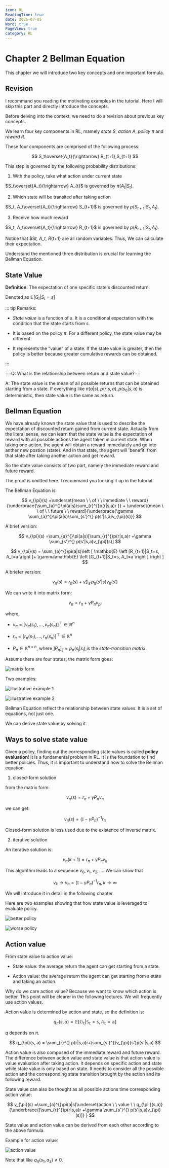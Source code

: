 ```yaml
---
icon: RL
ReadingTime: true
date: 2025-07-05
Word: true
PageView: true
category: RL
---
```


# Chapter 2 Bellman Equation

This chapter we will introduce two key concepts and one important formula.

## Revision

I recommand you reading the motivating examples in the tutorial. Here I will skip this part and directly introduce the concepts.

Before delving into the context, we need to do a revision about previous key concepts.

We learn four key components in RL, mamely _state_ $S$, _action_ $A$, _policy_ $\pi$ and _reward_ $R$.

These four components are comprised of the following process:

$$
S_t\overset{A_t}{\rightarrow} R_{t+1},S_{t+1}
$$

This step is governed by the following probability distributions:

1. With the policy, take what action under current state

$S_t\overset{A_t}{\rightarrow} A_{t}$ is governed by $\pi(A_{t}|S_{t})$.

2. Which state will be transited after taking action

$S_t, A_t\overset{A_t}{\rightarrow} S_{t+1}$ is governed by $p(S_{t+1}|S_{t}, A_t)$.

3. Receive how much reward

$S_t, A_t\overset{A_t}{\rightarrow} R_{t+1}$ is governed by $p(R_{t+1}|S_{t}, A_t)$.

Notice that $S*t, A_t, R*{t+1} are all random variables. Thus, We can calculate their expectation.

Understand the mentioned three distribution is crucial for learning the Bellman Equation.

## State Value

**Definition**: The expectation of one specific state's discounted return.

Denoted as $\mathbb{E} \left [G_t|S_t=s  \right ]$

::: tip Remarks:

- _State value_ is a function of $s$. It is a conditional expectation with the condition
  that the state starts from $s$.

- It is based on the policy $\pi$. For a different policy, the state value may
  be different.

- It represents the “value” of a state. If the state value is greater, then the policy is better because greater cumulative rewards can be obtained.

:::

==Q: What is the relationship between return and state value?==

A: The state value is the mean of all possible returns that can be obtained starting from a state. If everything like $\pi(a|s), p(r|s, a), p(s_0|s, a)$ is deterministic, then state value is the same as return.

## Bellman Equation

We have already known the state value that is used to describe the expectation of discounted return gained from current state. Actually from the literal sense, we can learn that the state value is the expectation of reward with all possible actions the agent taken in current state. When taking one aciton, the agent will obtain a reward immediately and go into anther new postion (state). And in that state, the agent will 'benefit' from that state after taking another action and get reward.

So the state value consists of two part, namely the immediate reward and future reward.

The proof is omitted here. I recommand you looking it up in the tutorial.

The Bellman Equation is:

$$
v_{\pi}(s) =\underset{mean \ \ of \ \ immediate \ \ reward}{\underbrace{\sum_{a}^{}\pi(a|s)\sum_{r}^{}p(r|s,a)r }} + \underset{mean \ \ of \ \ future \ \  reward}{\underbrace{\gamma \sum_{a}^{}\pi(a|s)\sum_{s'}^{} p(s'|s,a)v_{\pi}(s)}}
$$

A brief version:

$$
v_{\pi}(s) =\sum_{a}^{}\pi(a|s)[\sum_{r}^{}p(r|s,a)r +\gamma \sum_{s'}^{} p(s'|s,a)v_{\pi}(s)]
$$

$$
v_{\pi}(s) = \sum_{a}^{}\pi(a|s)\left [ \mathbb{E} \left [R_{t+1}|S_t=s, A_t=a \right ]+ \gamma\mathbb{E} \left [G_{t+1}|S_t=s, A_t=a \right ] \right ]  
$$

A briefer version:

$$
v_{\pi}(s) = r_{\pi}(s) + \gamma \sum_{s'}{} p_{\pi}(s'|s)v_{\pi}(s')
$$

We can write it into matrix form:

$$
v_{\pi} = r_{\pi} + \gamma P_{\pi}v_{pi}
$$

where, 
- $v_\pi = \bigl[v_\pi(s_1), \dots, v_\pi(s_n)\bigr]^{\!\top}\in\mathbb{R}^n$

- $r_\pi = \bigl[r_\pi(s_1), \dots, r_\pi(s_n)\bigr]^{\!\top}\in\mathbb{R}^n$

-  $P_\pi\in\mathbb{R}^{n\times n}$, where $]P_{\pi}]_{ij} = p_{\pi}(s_j|s_i)$,is the *state‐transition matrix*.

Assume there are four states, the matrix form goes:

![matrix form](https://github.com/RyanLee-ljx/RyanLee-ljx.github.io/blob/image/RL/C2/formula.png?raw=true)

Two examples:

![illustrative example 1](https://github.com/RyanLee-ljx/RyanLee-ljx.github.io/blob/image/RL/C2/state%20value1.png?raw=true)

![illustrative example 2](https://github.com/RyanLee-ljx/RyanLee-ljx.github.io/blob/image/RL/C2/state%20value2.png?raw=true)

Bellman Equation reflect the relationship between state values. It is a set of equations, not just one. 

We can derive state value by solving it.

## Ways to solve state value

Given a policy, finding out the corresponding state values is called **policy evaluation**! It is a fundamental problem in RL. It is the foundation to find better policies. Thus, it is important to understand how to solve the Bellman equation.

1. closed-form solution

from the matrix form:

$$
v_{\pi}(s) = r_{\pi} + \gamma P_{\pi}v_{\pi}
$$

we can get:

$$
v_{\pi}(s) = (\mathbb{I} -\gamma P_{\pi})^{-1}r_{\pi }
$$

Closed-form solution is less used due to the existence of inverse matrix.

2. iterative solution

An iterative solution is:

$$
v_{\pi}(k+1) = r_{\pi} + \gamma P_{\pi}v_{k}
$$

This algorithm leads to a sequence ${v_0, v_1, v_2, . . . }$. We can show that

$$
v_k \to v_{\pi} = (\mathbb{I} -\gamma P_{\pi})^{-1}r_{\pi }, k \to \infty 
$$

We will introduce it in detail in the following chapter.

Here are two examples showing that how state value is leveraged to evaluate policy.

![better policy](https://github.com/RyanLee-ljx/RyanLee-ljx.github.io/blob/image/RL/C2/eval2.png?raw=true)

![worse policy](https://github.com/RyanLee-ljx/RyanLee-ljx.github.io/blob/image/RL/C2/state%20eval%20policy.png?raw=true)

## Action value

From state value to action value:

- State value: the average return the agent can get starting from a state.

- Action value: the average return the agent can get starting from a state and taking an action.

Why do we care action value? Because we want to know which action is better. This point will be clearer in the following lectures. We will frequently use action values.

Action value is determined by action and state, so the definition is:

$$
q_{\pi}(s, a) = \mathbb{E[G_t|S_t=s, A_t=a]}
$$

$q$ depends on $\pi$.

$$
q_{\pi}(s, a) = \sum_{r}^{} p(r|s,a)r+\sum_{s'}^{}v_{\pi}(s')p(s'|s,a) 
$$

Action value is also composed of the immediate reward and future reward. The difference between action value and state value is that action value is value evaluation after taking action. It depends on specific action and state while state value is only based on state. It needs to consider all the possible action and the corresponding state transition brought by the action and its following reward.

State value can also be thought as all possible actions time corresponding action value:

$$
v_{\pi}(s) =\sum_{a}^{}\pi(a|s)\underset{action \ \ value \ \ q_{\pi }(s,a)}{\underbrace{[\sum_{r}^{}p(r|s,a)r +\gamma \sum_{s'}^{} p(s'|s,a)v_{\pi}(s)]} } 
$$

State value and action value can be derived from each other according to the above formula.

Example for action value:

![action value](https://github.com/RyanLee-ljx/RyanLee-ljx.github.io/blob/image/RL/C2/action%20example1.png?raw=true)

Note that like $q_{\pi}(s_1, a_3) \ne 0$.









